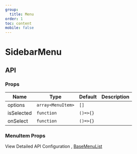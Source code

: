 ```yaml
---
group:
  title: Menu
order: 1
toc: content
mobile: false
---
```


# SidebarMenu

<code src="./examples/menu-sidebar"></code>

## API

### Props

| Name       | Type              | Default  | Description |
| ---------- | ----------------- | -------- | ----------- |
| options    | `array<MenuItem>` | `[]`     |             |
| isSelected | `function`        | `()=>{}` |             |
| onSelect   | `function`        | `()=>{}` |             |

### MenuItem Props

View Detailed API Configuration , [BaseMenuList](./menu-list)
